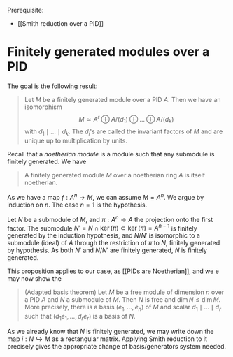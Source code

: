 Prerequisite:
- [[Smith reduction over a PID]]


# Finitely generated modules over a PID

The goal is the following result:

> Let $M$ be a finitely generated module over a PID $A$. Then we have an isomorphism $$M \simeq A^r \oplus A/(d_1) \oplus \ldots \oplus A/(d_k)$$ with $d_1 \mid \ldots \mid d_k$. 
> The $d_i$'s are called the invariant factors of $M$ and are unique up to multiplication by units.

Recall that a *noetherian module* is a module such that any submodule is finitely generated. We have

> A finitely generated module $M$ over a noetherian ring $A$ is itself noetherian.

As we have a map $f: A^n \to M$, we can assume $M = A^n$. We argue by induction on $n$. The case $n = 1$ is the hypothesis.

Let $N$ be a submodule of $M$, and $\pi: A^n \to A$ the projection onto the first factor. The submodule $N' = N \cap \ker(\pi) \subset \ker(\pi) = A^{n-1}$  is finitely generated by the induction hypothesis, and $N/N'$ is isomorphic to a submodule (ideal) of $A$ through the restriction of $\pi$ to $N$, finitely generated by hypothesis. As both $N'$ and $N/N'$ are finitely generated, $N$ is finitely generated.

This proposition applies to our case, as [[PIDs are Noetherian]], and we e may now show the

> (Adapted basis theorem) Let $M$ be a free module of dimension $n$ over a PID $A$ and $N$ a submodule of $M$. Then $N$ is free and $\dim N \leq \dim M$.  
> More precisely, there is a basis $(e_1, \ldots, e_n)$ of $M$ and scalar $d_1 \mid \ldots \mid d_r$ such that $(d_1e_1, \ldots, d_re_r)$ is a basis of $N$.

As we already know that $N$ is finitely generated, we may write down the map $i: N \hookrightarrow M$ as a rectangular matrix. Applying Smith reduction to it precisely gives the appropriate change of basis/generators system needed.